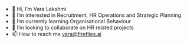 - 👋 Hi, I’m Vara Lakshmi
- 👀 I’m interested in Recruitment, HR Operations and Strategic Planning
- 🌱 I’m currently learning Organisational Behaviour
- 💞️ I’m looking to collaborate on HR related projects
- 📫 How to reach me vara@fireflies.ai

<!---
Vara-fireflies/Vara-fireflies is a ✨ special ✨ repository because its `README.md` (this file) appears on your GitHub profile.
You can click the Preview link to take a look at your changes.
--->
